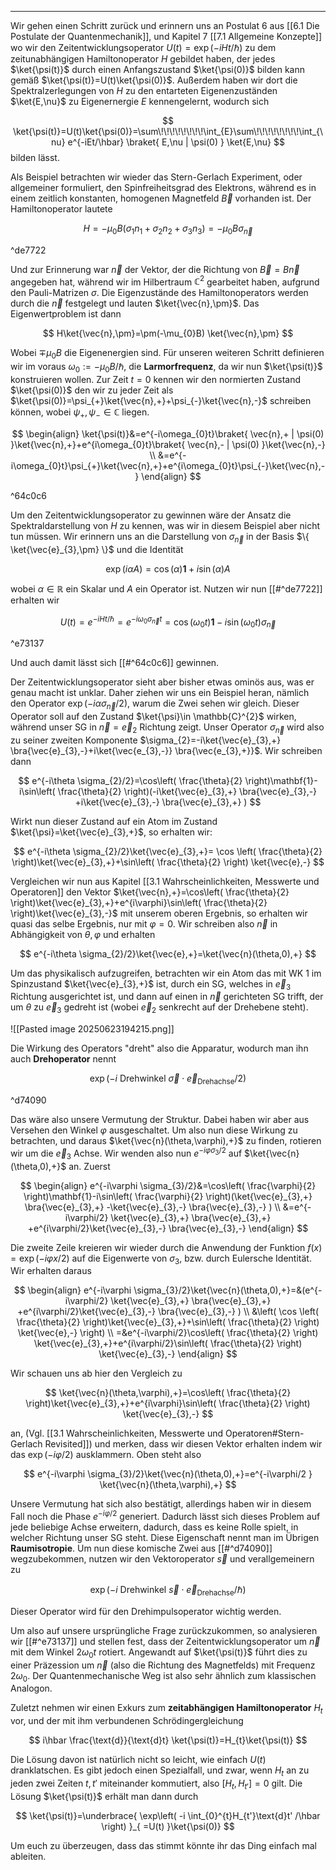 ***

Wir gehen einen Schritt zurück und erinnern uns an Postulat 6 aus [[6.1 Die Postulate der Quantenmechanik]], und Kapitel 7 [[7.1 Allgemeine Konzepte]] wo wir den Zeitentwicklungsoperator $U(t)=\exp(-iHt /\hbar)$ zu dem zeitunabhängigen Hamiltonoperator $H$ gebildet haben, der jedes $\ket{\psi(t)}$ durch einen Anfangszustand $\ket{\psi(0)}$ bilden kann gemäß $\ket{\psi(t)}=U(t)\ket{\psi(0)}$. Außerdem haben wir dort die Spektralzerlegungen von $H$ zu den entarteten Eigenenzuständen $\ket{E,\nu}$ zu Eigenernergie $E$ kennengelernt, wodurch sich

$$
\ket{\psi(t)}=U(t)\ket{\psi(0)}=\sum\!\!\!\!\!\!\!\!\int_{E}\sum\!\!\!\!\!\!\!\!\int_{\nu} e^{-iEt/\hbar} \braket{ E,\nu | \psi(0) } \ket{E,\nu}  
$$
bilden lässt. 

Als Beispiel betrachten wir wieder das Stern-Gerlach Experiment, oder allgemeiner formuliert, den Spinfreiheitsgrad des Elektrons, während es in einem zeitlich konstanten, homogenen Magnetfeld $\vec{B}$ vorhanden ist. Der Hamiltonoperator lautete

$$
H=-\mu_{0}B(\sigma_{1}n_{1}+\sigma_{2}n_{2}+\sigma_{3}n_{3})=-\mu_{0}B \sigma_{\vec{n}}
$$

^de7722

Und zur Erinnerung war $\vec{n}$ der Vektor, der die Richtung von $\vec{B}=B\vec{n}$ angegeben hat, während wir im Hilbertraum $\mathbb{C}^{2}$ gearbeitet haben, aufgrund den Pauli-Matrizen $\sigma$. Die Eigenzustände des Hamiltonoperators werden durch die $\vec{n}$ festgelegt und lauten $\ket{\vec{n},\pm}$. Das Eigenwertproblem ist dann

$$
H\ket{\vec{n},\pm}=\pm(-\mu_{0}B) \ket{\vec{n},\pm} 
$$

Wobei $\mp \mu_{0}B$ die Eigenenergien sind. Für unseren weiteren Schritt definieren wir im voraus $\omega_{0}:=-\mu_{0}B /\hbar$, die **Larmorfrequenz**, da wir nun $\ket{\psi(t)}$ konstruieren wollen. Zur Zeit $t=0$ kennen wir den normierten Zustand $\ket{\psi(0)}$ den wir zu jeder Zeit als $\ket{\psi(0)}=\psi_{+}\ket{\vec{n},+}+\psi_{-}\ket{\vec{n},-}$ schreiben können, wobei $\psi_{+},\psi_{-}\in \mathbb{C}$ liegen.

$$
\begin{align}
\ket{\psi(t)}&=e^{-i\omega_{0}t}\braket{ \vec{n},+ | \psi(0) }\ket{\vec{n},+}+e^{i\omega_{0}t}\braket{ \vec{n},- | \psi(0) }\ket{\vec{n},-} \\
&=e^{-i\omega_{0}t}\psi_{+}\ket{\vec{n},+}+e^{i\omega_{0}t}\psi_{-}\ket{\vec{n},-}      
\end{align}
$$

^64c0c6

Um den Zeitentwicklungsoperator zu gewinnen wäre der Ansatz die Spektraldarstellung von $H$ zu kennen, was wir in diesem Beispiel aber nicht tun müssen. Wir erinnern uns an die Darstellung von $\sigma_{\vec{n}}$ in der Basis $\{ \ket{\vec{e}_{3},\pm} \}$ und die Identität

$$
\exp(i\alpha A)=\cos(\alpha)\mathbf{1}+i\sin(\alpha)A
$$

wobei $\alpha \in \mathbb{R}$ ein Skalar und $A$ ein Operator ist. Nutzen wir nun [[#^de7722]] erhalten wir

$$
U(t)=e^{-iHt /\hbar}=e^{-i\omega_{0}\sigma_{\vec{n}}t}=\cos(\omega_{0}t)\mathbf{1}-i\sin(\omega_{0}t)\sigma_{\vec{n}}
$$

^e73137

Und auch damit lässt sich [[#^64c0c6]] gewinnen.

Der Zeitentwicklungsoperator sieht aber bisher etwas ominös aus, was er genau macht ist unklar. Daher ziehen wir uns ein Beispiel heran, nämlich den Operator $\exp(-i\alpha \sigma_{\vec{n}} /2)$, warum die Zwei sehen wir gleich. Dieser Operator soll auf den Zustand $\ket{\psi}\in \mathbb{C}^{2}$ wirken, während unser SG in $\vec{n}=\vec{e}_{2}$ Richtung zeigt. Unser Operator $\sigma_{\vec{n}}$ wird also zu seiner zweiten Komponente $\sigma_{2}=-i\ket{\vec{e}_{3},+} \bra{\vec{e}_{3},-}+i\ket{\vec{e_{3},-}} \bra{\vec{e_{3},+}}$. Wir schreiben dann

$$
e^{-i\theta \sigma_{2}/2}=\cos\left( \frac{\theta}{2} \right)\mathbf{1}-i\sin\left( \frac{\theta}{2} \right)(-i\ket{\vec{e}_{3},+} \bra{\vec{e}_{3},-} +i\ket{\vec{e}_{3},-} \bra{\vec{e}_{3},+} )
$$

Wirkt nun dieser Zustand auf ein Atom im Zustand $\ket{\psi}=\ket{\vec{e}_{3},+}$, so erhalten wir:

$$
e^{-i\theta \sigma_{2}/2}\ket{\vec{e}_{3},+}= \cos \left( \frac{\theta}{2} \right)\ket{\vec{e}_{3},+}+\sin\left( \frac{\theta}{2} \right) \ket{\vec{e},-} 
$$

Vergleichen wir nun aus Kapitel [[3.1 Wahrscheinlichkeiten, Messwerte und Operatoren]] den Vektor $\ket{\vec{n},+}=\cos\left( \frac{\theta}{2} \right)\ket{\vec{e}_{3},+}+e^{i\varphi}\sin\left( \frac{\theta}{2} \right)\ket{\vec{e}_{3},-}$ mit unserem oberen Ergebnis, so erhalten wir quasi das selbe Ergebnis, nur mit $\varphi=0$. Wir schreiben also $\vec{n}$ in Abhängigkeit von $\theta,\varphi$ und erhalten

$$
e^{-i\theta \sigma_{2}/2}\ket{\vec{e},+}=\ket{\vec{n}(\theta,0),+}  
$$

Um das physikalisch aufzugreifen, betrachten wir ein Atom das mit WK $1$ im Spinzustand $\ket{\vec{e}_{3},+}$ ist, durch ein SG, welches in $\vec{e}_{3}$ Richtung ausgerichtet ist, und dann auf einen in $\vec{n}$ gerichteten SG trifft, der um $\theta$ zu $\vec{e}_{3}$ gedreht ist (wobei $\vec{e}_{2}$ senkrecht auf der Drehebene steht). 

![[Pasted image 20250623194215.png]]

Die Wirkung des Operators "dreht" also die Apparatur, wodurch man ihn auch **Drehoperator** nennt

$$
\exp(-i\text{ Drehwinkel } \vec{\sigma}\cdot \vec{e}_{\text{Drehachse}}/2)
$$

^d74090

Das wäre also unsere Vermutung der Struktur. Dabei haben wir aber aus Versehen den Winkel $\varphi$ ausgeschaltet. Um also nun diese Wirkung zu betrachten, und daraus $\ket{\vec{n}(\theta,\varphi),+}$ zu finden, rotieren wir um die $\vec{e}_{3}$ Achse. Wir wenden also nun $e^{-i\varphi \sigma_{3}/2}$ auf $\ket{\vec{n}(\theta,0),+}$ an. Zuerst

$$
\begin{align}
e^{-i\varphi \sigma_{3}/2}&=\cos\left( \frac{\varphi}{2} \right)\mathbf{1}-i\sin\left( \frac{\varphi}{2} \right)(\ket{\vec{e}_{3},+} \bra{\vec{e}_{3},+} -\ket{\vec{e}_{3},-} \bra{\vec{e}_{3},-}  ) \\
&=e^{-i\varphi/2} \ket{\vec{e}_{3},+} \bra{\vec{e}_{3},+} +e^{i\varphi/2}\ket{\vec{e}_{3},-} \bra{\vec{e}_{3},-} 
\end{align}
$$

Die zweite Zeile kreieren wir wieder durch die Anwendung der Funktion $f(x)=\exp(-i\varphi x/2)$ auf die Eigenwerte von $\sigma_{3}$, bzw. durch Eulersche Identität. Wir erhalten daraus

$$
\begin{align}
e^{-i\varphi \sigma_{3}/2}\ket{\vec{n}(\theta,0),+}=&(e^{-i\varphi/2} \ket{\vec{e}_{3},+} \bra{\vec{e}_{3},+} +e^{i\varphi/2}\ket{\vec{e}_{3},-} \bra{\vec{e}_{3},-} ) \\
&\left( \cos \left( \frac{\theta}{2} \right)\ket{\vec{e}_{3},+}+\sin\left( \frac{\theta}{2} \right) \ket{\vec{e},-} \right) \\
=&e^{-i\varphi/2}\cos\left( \frac{\theta}{2} \right) \ket{\vec{e}_{3},+}+e^{i\varphi/2}\sin\left( \frac{\theta}{2} \right) \ket{\vec{e}_{3},-}
\end{align}
$$

Wir schauen uns ab hier den Vergleich zu

$$
\ket{\vec{n}(\theta,\varphi),+}=\cos\left( \frac{\theta}{2} \right)\ket{\vec{e}_{3},+}+e^{i\varphi}\sin\left( \frac{\theta}{2} \right) \ket{\vec{e}_{3},-}  
$$

an, (Vgl. [[3.1 Wahrscheinlichkeiten, Messwerte und Operatoren#Stern-Gerlach Revisited]]) und merken, dass wir diesen Vektor erhalten indem wir das $\exp(-i\varphi/2)$ ausklammern. Oben steht also

$$
e^{-i\varphi \sigma_{3}/2}\ket{\vec{n}(\theta,0),+}=e^{-i\varphi/2 } \ket{\vec{n}(\theta,\varphi),+} 
$$

Unsere Vermutung hat sich also bestätigt, allerdings haben wir in diesem Fall noch die Phase $e^{-i\varphi/2}$ generiert. Dadurch lässt sich dieses Problem auf jede beliebige Achse erweitern, dadurch, dass es keine Rolle spielt, in welcher Richtung unser SG steht. Diese Eigenschaft nennt man im Übrigen **Raumisotropie**. Um nun diese komische Zwei aus [[#^d74090]] wegzubekommen, nutzen wir den Vektoroperator $\vec{s}$ und verallgemeinern zu

$$
\exp(-i\text{ Drehwinkel }\vec{s}\cdot \vec{e}_{\text{Drehachse}} /\hbar)
$$

Dieser Operator wird für den Drehimpulsoperator wichtig werden.

Um also auf unsere ursprüngliche Frage zurückzukommen, so analysieren wir [[#^e73137]] und stellen fest, dass der Zeitentwicklungsoperator um $\vec{n}$ mit dem Winkel $2\omega_{0}t$ rotiert. Angewandt auf $\ket{\psi(t)}$ führt dies zu einer Präzession um $\vec{n}$ (also die Richtung des Magnetfelds) mit Frequenz $2\omega_{0}$. Der Quantenmechanische Weg ist also sehr ähnlich zum klassischen Analogon.

Zuletzt nehmen wir einen Exkurs zum **zeitabhängigen Hamiltonoperator** $H_{t}$ vor, und der mit ihm verbundenen Schrödingergleichung

$$
i\hbar \frac{\text{d}}{\text{d}t} \ket{\psi(t)}=H_{t}\ket{\psi(t)}  
$$

Die Lösung davon ist natürlich nicht so leicht, wie einfach $U(t)$ dranklatschen. Es gibt jedoch einen Spezialfall, und zwar, wenn $H_{t}$ an zu jeden zwei Zeiten $t,t'$ miteinander kommutiert, also $[H_{t},H_{t'}]=0$ gilt. Die Lösung $\ket{\psi(t)}$ erhält man dann durch

$$
\ket{\psi(t)}=\underbrace{ \exp\left( -i \int_{0}^{t}H_{t'}\text{d}t' /\hbar \right) }_{ =U(t) }\ket{\psi(0)}  
$$

Um euch zu überzeugen, dass das stimmt könnte ihr das Ding einfach mal ableiten.